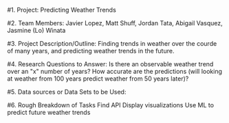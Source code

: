 #1. Project: 
Predicting Weather Trends

#2. Team Members: 
Javier Lopez, Matt Shuff, Jordan Tata, Abigail Vasquez, Jasmine (Lo) Winata

#3. Project Description/Outline:
Finding trends in weather over the courde of many years, and predicting weather trends in the future. 

#4. Research Questions to Answer:
Is there an observable weather trend over an "x" number of years? 
How accurate are the predictions (will looking at weather from 100 years predict weather from 50 years later)?

#5. Data sources or Data Sets to be Used:

#6. Rough Breakdown of Tasks
Find API
Display visualizations 
Use ML to predict future weather trends